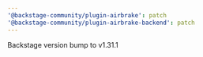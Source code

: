 ```yaml
---
'@backstage-community/plugin-airbrake': patch
'@backstage-community/plugin-airbrake-backend': patch
---
```


Backstage version bump to v1.31.1
